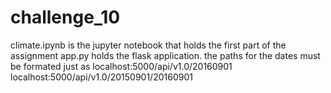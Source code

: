 # challenge_10
climate.ipynb is the jupyter notebook that holds the first part of the assignment
app.py holds the flask application.  the paths for the dates must be formated just as
	localhost:5000/api/v1.0/20160901
	localhost:5000/api/v1.0/20150901/20160901